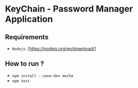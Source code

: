 # KeyChain - Password Manager Application

## Requirements
- `Nodejs`: [https://nodejs.org/en/download/]
## How to run ?
- `npm install --save-dev mocha`
- `npm test`
